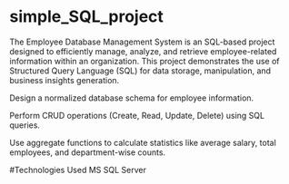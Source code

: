 # simple_SQL_project

The Employee Database Management System is an SQL-based project designed to efficiently manage, analyze, and retrieve employee-related information within an organization. This project demonstrates the use of Structured Query Language (SQL) for data storage, manipulation, and business insights generation.

Design a normalized database schema for employee information.

Perform CRUD operations (Create, Read, Update, Delete) using SQL queries.

Use aggregate functions to calculate statistics like average salary, total employees, and department-wise counts.

#Technologies Used
MS SQL Server
